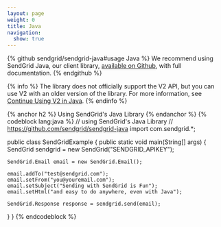 ```yaml
---
layout: page
weight: 0
title: Java
navigation:
  show: true
---
```

{% github sendgrid/sendgrid-java#usage Java %} We recommend using SendGrid Java, our client library, <a href="https://github.com/sendgrid/sendgrid-java">available on Github</a>, with full documentation. {% endgithub %}

{% info %}
The library does not officially support the V2 API, but you can use V2 with an older version of the library. For more information, see [Continue Using V2 in Java](https://github.com/sendgrid/sendgrid-java/blob/master/TROUBLESHOOTING.md#v2).
{% endinfo %}

{% anchor h2 %} Using SendGrid's Java Library {% endanchor %}
{% codeblock lang:java %}
// using SendGrid's Java Library
// https://github.com/sendgrid/sendgrid-java
import com.sendgrid.*;
 
public class SendGridExample {
  public static void main(String[] args) {
    SendGrid sendgrid = new SendGrid("SENDGRID_APIKEY");
 
    SendGrid.Email email = new SendGrid.Email();
 
    email.addTo("test@sendgrid.com");
    email.setFrom("you@youremail.com");
    email.setSubject("Sending with SendGrid is Fun");
    email.setHtml("and easy to do anywhere, even with Java");
 
    SendGrid.Response response = sendgrid.send(email);
  }
}
{% endcodeblock %}
